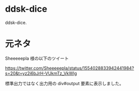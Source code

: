 # ddsk-dice
ddsk-dice.

# 元ネタ

Sheeeeepla 様の以下のツイート

https://twitter.com/Sheeeeepla/status/1554028833942441984?s=20&t=yz2i6bJrH-VUkmTz_VkWlg

標準出力ではなく出力用の div#output 要素に表示しました。
